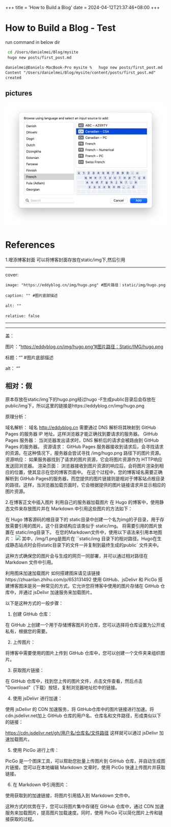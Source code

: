 +++
title = 'How to Build a Blog'
date = 2024-04-12T21:37:46+08:00
+++

# How to Build a Blog - Test

run command in below dir

```sh
 cd /Users/danielmei/Blog/mysite
 hugo new posts/first_post.md
```

```
danielmei@Daniels-MacBook-Pro mysite %   hugo new posts/first_post.md
Content "/Users/danielmei/Blog/mysite/content/posts/first_post.md" created
```

## pictures

![](pics/test.jpg)




# References

1.增添博客封面
可以将博客封面存放在static/img下,然后引用

---
cover:

    image: "https://eddyblog.cn/img/hugo.png" #图片路径：static/img/hugo.png

    caption: "" #图片底部描述

    alt: ""

    relative: false
---
---
盖：

图片：“https://eddyblog.cn/img/hugo.png”#图片路径：Static/IMG/hugo.png

标题：“” #图片底部描述

alt： “”

相对：假
---
原本存放在static/img下的hugo.png经过hugo -F生成public目录后会存放在public/img下，所以这里的链接是https://eddyblog.cn/img/hugo.png

原理分析：

域名解析： 域名 http://eddyblog.cn 需要通过 DNS 解析将其映射到 GitHub Pages 的服务器 IP 地址。这样浏览器才能正确找到要请求的服务器。
GitHub Pages 服务器： 当浏览器发出请求时，DNS 解析后的请求会被路由到 GitHub Pages 的服务器。
资源请求： GitHub Pages 服务器接收到请求后，会寻找请求的资源。在这种情况下，服务器会尝试寻找 /img/hugo.png 路径下的图片资源。
资源响应： 如果服务器找到了请求的图片资源，它会将图片资源作为 HTTP响应发送回浏览器。
渲染页面： 浏览器接收到图片资源的响应后，会将图片渲染到相应的位置，使其显示在您的博客页面中。
在这个过程中，您的博客域名需要正确解析到 GitHub Pages的服务器，而您提供的图片链接则是相对于博客站点根目录的路径。这样，当浏览器加载页面时，它会根据提供的图片链接请求并显示相应的图片资源。

2.在博客正文中插入图片
利用自己的服务器加载图片
在 Hugo 的博客中，使用静态文件来存放图片并在 Markdown 中引用这些图片的方法如下：

在 Hugo 博客源码的根目录下的 static目录中创建一个名为img的子目录，用于存放需要引用的图片。这个目录结构应该类似于 static/img。
将需要引用的图片放置在 static/img目录下。
在您的Markdown文件中，使用以下语法来引用本地图片：
  ![](/img/1.png)
其中，/img/1.png是图片在 ``static/img 目录下的相对路径。Hugo在生成静态站点时会将static目录下的文件一并复制到最终生成的public` 文件夹中。

这种方式确保您的图片会与生成的网页一同部署，并可以通过相对路径在 Markdown 文件中引用。

利用图床加速加载图片
如何搭建图床请见该链接https://zhuanlan.zhihu.com/p/653131492
使用 GitHub、jsDelivr 和 PicGo 搭建博客图床是另一种常见的方式，它允许您将博客中使用的图片存储在 GitHub 仓库中，并通过 jsDelivr 加速服务来加载图片。

以下是这种方式的一般步骤：

1. 创建 GitHub 仓库：

在 GitHub 上创建一个用于存储博客图片的仓库，您可以选择将仓库设置为公开或私有，根据您的需要。

2. 上传图片：

将博客中需要使用的图片上传到 GitHub 仓库中，您可以创建一个文件夹来组织图片。

3. 获取图片链接：

在 GitHub 仓库中，找到您上传的图片文件，点击文件查看，然后点击 "Download"（下载）按钮，复制浏览器地址栏中的链接。

4. 使用 jsDelivr 进行加速：

使用 jsDelivr 的 CDN 加速服务，将 GitHub仓库中的图片链接进行加速。将 cdn.jsdelivr.net加上 GitHub 仓库的用户名、仓库名和文件路径，形成类似以下的链接：

https://cdn.jsdelivr.net/gh/用户名/仓库名/文件路径
这样就可以通过 jsDelivr 加速加载图片。

5. 使用 PicGo 进行上传：

PicGo 是一个图床工具，可以帮助您批量上传图片到 GitHub 仓库，并自动生成图片链接。您可以在本地编辑 Markdown 文章时，使用 PicGo 快速上传图片并获取链接。

6. 在 Markdown 中引用图片：

使用获取到的加速链接，将图片引用插入到 Markdown 文件中。

这种方式的优势在于，您可以将图片集中存储在 GitHub 仓库中，通过 CDN 加速服务来加载图片，提高图片加载速度。同时，使用 PicGo 可以简化图片上传和链接获取的过程。